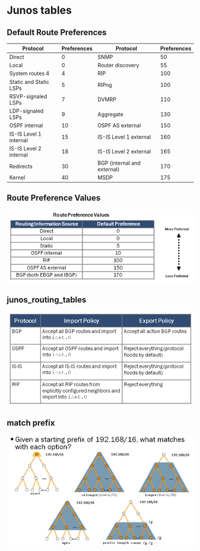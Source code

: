 # Junos tables

## Default Route Preferences

| Protocol | Preferences | Protocol | Preferences |
|--|--|--|--|
| Direct | 0  | SNMP  | 50     |
|  Local | 0 |  Router discovery | 55 |
|  System routes  4| 4 |  RIP | 100 |
|  Static and Static LSPs |  5|  RIPng |  100 |
|  RSVP-signaled LSPs |  7|  DVMRP|  110|
| LDP-signaled LSPs |  9| Aggregate| 130|
|  OSPF internal | 10| OSPF AS external| 150|
|  IS-IS Level 1 internal|  15| IS-IS Level 1 external| 160|
|  IS-IS Level 2 internal|  18| IS-IS Level 2 external |  165|
|  Redirects |  30|   BGP (internal and external) |  170|
|  Kernel  |  40|   MSDP |  175|

## Route Preference Values
![Route Preference Values image](Route_Preference_Values.png)

## junos_routing_tables
![junos_routing_tables](junos_routing_tables.png)

## match prefix
![match prefix](match_prefix.png)